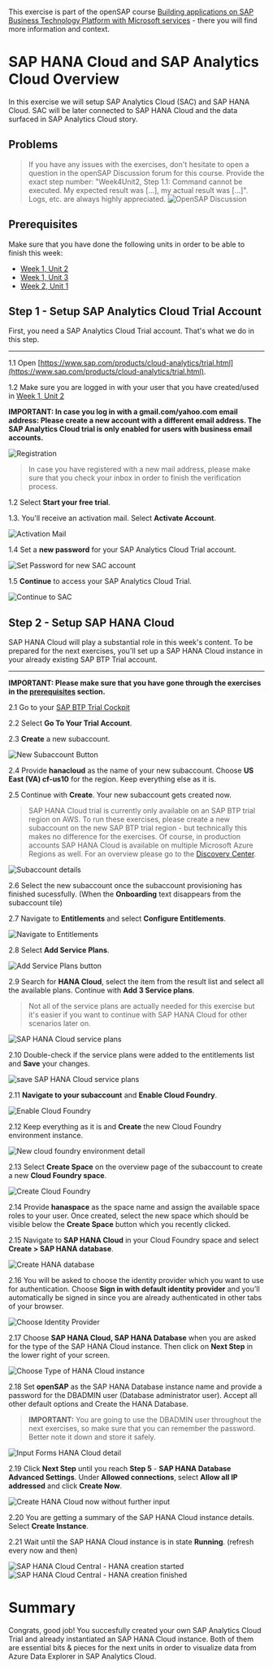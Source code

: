 This exercise is part of the openSAP course [Building applications on SAP Business Technology Platform with Microsoft services](https://open.sap.com/courses/btpma1) - there you will find more information and context. 

# SAP HANA Cloud and SAP Analytics Cloud Overview

In this exercise we will setup SAP Analytics Cloud (SAC) and SAP HANA Cloud. SAC will be later connected to SAP HANA Cloud and the data surfaced in SAP Analytics Cloud story. 

## Problems
> If you have any issues with the exercises, don't hesitate to open a question in the openSAP Discussion forum for this course. Provide the exact step number: "Week4Unit2, Step 1.1: Command cannot be executed. My expected result was [...], my actual result was [...]". Logs, etc. are always highly appreciated. 
 ![OpenSAP Discussion](../../images/opensap-forum.png)

## Prerequisites

Make sure that you have done the following units in order to be able to finish this week: 

* [Week 1, Unit 2](../../Week1/Unit2/README.md)
* [Week 1, Unit 3](../../Week1/Unit3/README.md)
* [Week 2, Unit 1](../../Week2/Unit1/README.md)
 
## Step 1 - Setup SAP Analytics Cloud Trial Account

First, you need a SAP Analytics Cloud Trial account. That's what we do in this step. 

---

1.1 Open [https://www.sap.com/products/cloud-analytics/trial.html](https://www.sap.com/products/cloud-analytics/trial.html). 

1.2 Make sure you are logged in with your user that you have created/used in [Week 1, Unit 2](../../Week1/Unit2/README.md)

**IMPORTANT: In case you log in with a gmail.com/yahoo.com email address: Please create a new account with a different email address. The SAP Analytics Cloud trial is only enabled for users with business email accounts.** 

![Registration](./images/00-login.png)

> In case you have registered with a new mail address, please make sure that you check your inbox in order to finish the verification process. 

1.2 Select **Start your free trial**. 

1.3. You'll receive an activation mail. Select **Activate Account**. 

![Activation Mail](./images/03-sac-activation.png)
 
1.4 Set a **new password** for your SAP Analytics Cloud Trial account. 

![Set Password for new SAC account](./images/04-set-password.png)

1.5 **Continue** to access your SAP Analytics Cloud Trial. 

![Continue to SAC](./images/05-continue.png)

 ## Step 2 - Setup SAP HANA Cloud

SAP HANA Cloud will play a substantial role in this week's content. To be prepared for the next exercises, you'll set up a SAP HANA Cloud instance in your already existing SAP BTP Trial account. 

---

**IMPORTANT: Please make sure that you have gone through the exercises in the [prerequisites](#prerequisites) section.**

2.1 Go to your [SAP BTP Trial Cockpit](https://hanatrial.ondemand.com)

2.2 Select **Go To Your Trial Account**. 

2.3 **Create** a new subaccount. 

![New Subaccount Button](./images/06_newsubaccount.png)

2.4 Provide **hanacloud** as the name of your new subaccount. Choose **US East (VA) cf-us10** for the region. Keep everything else as it is. 

2.5 Continue with **Create**. Your new subaccount gets created now. 

> SAP HANA Cloud trial is currently only available on an SAP BTP trial region on AWS. To run these exercises, please create a new subaccount on the new SAP BTP trial region - but technically this makes no difference for the exercises.  Of course, in production accounts SAP HANA Cloud is available on multiple Microsoft Azure Regions as well. For an overview please go to the [Discovery Center](https://discovery-center.cloud.sap/serviceCatalog/sap-hana-cloud?region=all&tab=service_plan). 

![Subaccount details](./images/07-subaccountdetails.png)

2.6 Select the new subaccount once the subaccount provisioning has finished sucessfully. (When the **Onboarding** text disappears from the subaccount tile)

2.7 Navigate to **Entitlements** and select **Configure Entitlements**. 

![Navigate to Entitlements](./images/08-entitlements.png)

2.8 Select **Add Service Plans**. 

![Add Service Plans button](./images/09-add-service-plan.png)

2.9 Search for **HANA Cloud**, select the item from the result list and select all the available plans. Continue with **Add 3 Service plans**. 

> Not all of the service plans are actually needed for this exercise but it's easier if you want to continue with SAP HANA Cloud for other scenarios later on. 

![SAP HANA Cloud service plans](./images/10-serviceplandetails.png)

2.10 Double-check if the service plans were added to the entitlements list and **Save** your changes. 

![save SAP HANA Cloud service plans](./images/11-save-entitlements.png)

2.11 **Navigate to your subaccount** and **Enable Cloud Foundry**. 

![Enable Cloud Foundry](./images/12-enable-cf.png)

2.12 Keep everything as it is and **Create** the new Cloud Foundry environment instance. 

![New cloud foundry environment detail](./images/13-new-environment.png)

2.13 Select **Create Space** on the overview page of the subaccount to create a new **Cloud Foundry space**. 

![Create Cloud Foundry](./images/14-create-space.png)

2.14 Provide **hanaspace** as the space name and assign the available space roles to your user. Once created, select the new space which should be visible below the **Create Space** button which you recently clicked.

2.15 Navigate to **SAP HANA Cloud** in your Cloud Foundry space and select **Create > SAP HANA database**. 

![Create HANA database](./images/15-create-hana-database.png)

2.16 You will be asked to choose the identity provider which you want to use for authentication. Choose **Sign in with default identity provider** and you'll automatically be signed in since you are already authenticated in other tabs of your browser. 

![Choose Identity Provider](./images/16-default-idp.png)

2.17 Choose **SAP HANA Cloud, SAP HANA Database** when you are asked for the type of the SAP HANA Cloud instance. Then click on **Next Step** in the lower right of your screen.

![Choose Type of HANA Cloud instance](./images/17-type-hanadb.png)

2.18 Set **openSAP** as the SAP HANA Database instance name and provide a password for the DBADMIN user (Database administrator user). Accept all other default options and Create the HANA Database. 

> **IMPORTANT:** You are going to use the DBADMIN user throughout the next exercises, so make sure that you can remember the password. Better note it down and store it safely.

![Input Forms HANA Cloud detail](./images/18-hanacloud-details.png)

2.19 Click **Next Step** until you reach **Step 5** - **SAP HANA Database Advanced Settings**. Under **Allowed connections**, select **Allow all IP addressed** and click **Create Now**.

![Create HANA Cloud now without further input](./images/all_all_IP.png)

2.20 You are getting a summary of the SAP HANA Cloud instance details. Select **Create Instance**. 

2.21 Wait until the SAP HANA Cloud instance is in state **Running**. (refresh every now and then)

![SAP HANA Cloud Central - HANA creation started](./images/20-hana-creation-started.png)
![SAP HANA Cloud Central - HANA creation finished](./images/21-hana-creation-finished.png)

# Summary

Congrats, good job! You succesfully created your own SAP Analytics Cloud Trial and already instantiated an SAP HANA Cloud instance. Both of them are essential bits & pieces for the next units in order to visualize data from Azure Data Explorer in SAP Analytics Cloud.

